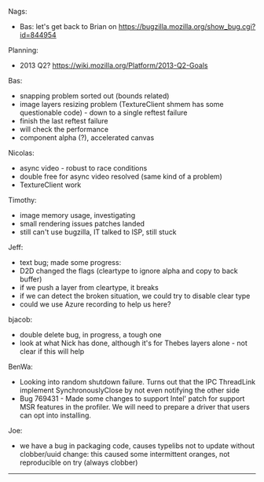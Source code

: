 Nags:
* Bas: let's get back to Brian on https://bugzilla.mozilla.org/show_bug.cgi?id=844954

Planning:
* 2013 Q2? https://wiki.mozilla.org/Platform/2013-Q2-Goals

Bas:
* snapping problem sorted out (bounds related)
* image layers resizing problem (TextureClient shmem has some questionable code) - down to a single reftest failure
* finish the last reftest failure
* will check the performance
* component alpha (?), accelerated canvas

Nicolas:
* async video - robust to race conditions
* double free for async video resolved (same kind of a problem)
* TextureClient work

Timothy:
* image memory usage, investigating
* small rendering issues patches landed
* still can't use bugzilla, IT talked to ISP, still stuck

Jeff:
* text bug; made some progress:
* D2D changed the flags (cleartype to ignore alpha and copy to back buffer)
* if we push a layer from cleartype, it breaks
* if we can detect the broken situation, we could try to disable clear type
* could we use Azure recording to help us here?

bjacob:
* double delete bug, in progress, a tough one
* look at what Nick has done, although it's for Thebes layers alone - not clear if this will help

BenWa:
* Looking into random shutdown failure. Turns out that the IPC ThreadLink implement SynchronouslyClose by not even notifying the other side
* Bug 769431 - Made some changes to support Intel' patch for support MSR features in the profiler. We will need to prepare a driver that users can opt into installing.

Joe:
* we have a bug in packaging code, causes typelibs not to update without clobber/uuid change: this caused some intermittent oranges, not reproducible on try (always clobber)

________________


